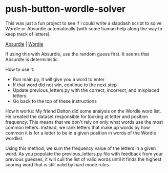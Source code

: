 # push-button-wordle-solver

This was just a fun project to see if I could write a slapdash script to solve Wordle or Absurdle automatically (with some human help along the way to keep track of letters).

[Absurdle](https://qntm.org/files/wordle/index.html) | [Wordle](https://www.powerlanguage.co.uk/wordle/)

If using this with Absurdle, use the random guess first. It seems that Absurdle is deterministic.

How to use it:
* Run main.py, it will give you a word to enter
* If that word did not win, continue to the next step
* Update previous_letters.py with the correct, incorrect, and misplaced letters
* Go back to the top of these instructions

How it works:
My friend Dalton did some analysis on the Wordle word list. He created the dataset responsible for looking at letter and position frequency. This means that we don't rely on only what words use the most common letters. Instead, we rank letters that make up words by how common it is for a letter to be in a given position in words of the Wordle wordlist.

Using this method, we sum the frequency value of the letters in a given word. As you populate the previous_letters.py file with feedback from your previous guesses, it will cull the list of valid words until it finds the highest scoring word that is still valid by hard mode rules.
